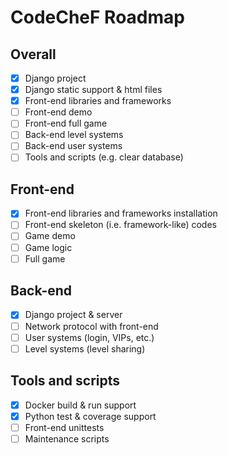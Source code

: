 # CodeCheF Roadmap

## Overall

* [x] Django project
* [x] Django static support & html files
* [x] Front-end libraries and frameworks
* [ ] Front-end demo
* [ ] Front-end full game
* [ ] Back-end level systems
* [ ] Back-end user systems
* [ ] Tools and scripts (e.g. clear database)

## Front-end

* [x] Front-end libraries and frameworks installation
* [ ] Front-end skeleton (i.e. framework-like) codes
* [ ] Game demo
* [ ] Game logic
* [ ] Full game

## Back-end

* [x] Django project & server
* [ ] Network protocol with front-end
* [ ] User systems (login, VIPs, etc.)
* [ ] Level systems (level sharing)

## Tools and scripts

* [x] Docker build & run support
* [x] Python test & coverage support
* [ ] Front-end unittests
* [ ] Maintenance scripts
